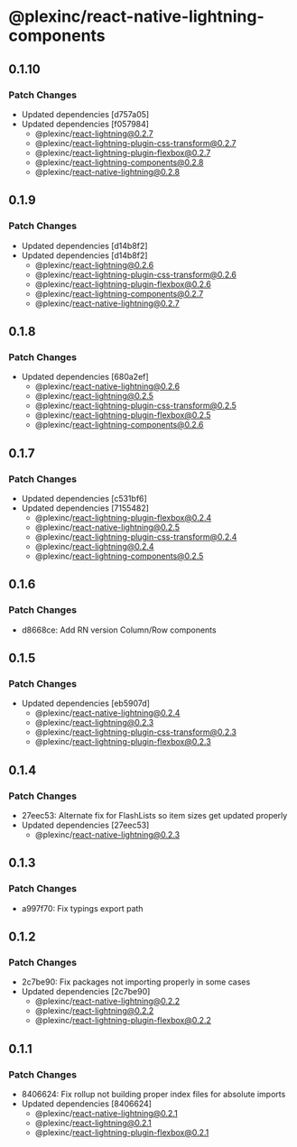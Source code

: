 # @plexinc/react-native-lightning-components

## 0.1.10

### Patch Changes

- Updated dependencies [d757a05]
- Updated dependencies [f057984]
  - @plexinc/react-lightning@0.2.7
  - @plexinc/react-lightning-plugin-css-transform@0.2.7
  - @plexinc/react-lightning-plugin-flexbox@0.2.7
  - @plexinc/react-lightning-components@0.2.8
  - @plexinc/react-native-lightning@0.2.8

## 0.1.9

### Patch Changes

- Updated dependencies [d14b8f2]
- Updated dependencies [d14b8f2]
  - @plexinc/react-lightning@0.2.6
  - @plexinc/react-lightning-plugin-css-transform@0.2.6
  - @plexinc/react-lightning-plugin-flexbox@0.2.6
  - @plexinc/react-lightning-components@0.2.7
  - @plexinc/react-native-lightning@0.2.7

## 0.1.8

### Patch Changes

- Updated dependencies [680a2ef]
  - @plexinc/react-native-lightning@0.2.6
  - @plexinc/react-lightning@0.2.5
  - @plexinc/react-lightning-plugin-css-transform@0.2.5
  - @plexinc/react-lightning-plugin-flexbox@0.2.5
  - @plexinc/react-lightning-components@0.2.6

## 0.1.7

### Patch Changes

- Updated dependencies [c531bf6]
- Updated dependencies [7155482]
  - @plexinc/react-lightning-plugin-flexbox@0.2.4
  - @plexinc/react-native-lightning@0.2.5
  - @plexinc/react-lightning-plugin-css-transform@0.2.4
  - @plexinc/react-lightning@0.2.4
  - @plexinc/react-lightning-components@0.2.5

## 0.1.6

### Patch Changes

- d8668ce: Add RN version Column/Row components

## 0.1.5

### Patch Changes

- Updated dependencies [eb5907d]
  - @plexinc/react-native-lightning@0.2.4
  - @plexinc/react-lightning@0.2.3
  - @plexinc/react-lightning-plugin-css-transform@0.2.3
  - @plexinc/react-lightning-plugin-flexbox@0.2.3

## 0.1.4

### Patch Changes

- 27eec53: Alternate fix for FlashLists so item sizes get updated properly
- Updated dependencies [27eec53]
  - @plexinc/react-native-lightning@0.2.3

## 0.1.3

### Patch Changes

- a997f70: Fix typings export path

## 0.1.2

### Patch Changes

- 2c7be90: Fix packages not importing properly in some cases
- Updated dependencies [2c7be90]
  - @plexinc/react-native-lightning@0.2.2
  - @plexinc/react-lightning@0.2.2
  - @plexinc/react-lightning-plugin-flexbox@0.2.2

## 0.1.1

### Patch Changes

- 8406624: Fix rollup not building proper index files for absolute imports
- Updated dependencies [8406624]
  - @plexinc/react-native-lightning@0.2.1
  - @plexinc/react-lightning@0.2.1
  - @plexinc/react-lightning-plugin-flexbox@0.2.1
